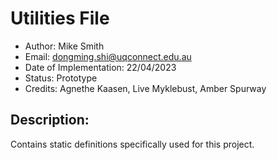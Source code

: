 # Utilities File
- Author: Mike Smith
- Email: dongming.shi@uqconnect.edu.au
- Date of Implementation: 22/04/2023
- Status: Prototype
- Credits: Agnethe Kaasen, Live Myklebust, Amber Spurway

## Description:

Contains static definitions specifically used for this project.